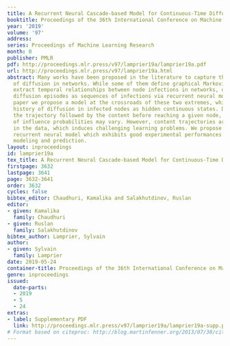 ```yaml
---
title: A Recurrent Neural Cascade-based Model for Continuous-Time Diffusion
booktitle: Proceedings of the 36th International Conference on Machine Learning
year: '2019'
volume: '97'
address: 
series: Proceedings of Machine Learning Research
month: 0
publisher: PMLR
pdf: http://proceedings.mlr.press/v97/lamprier19a/lamprier19a.pdf
url: http://proceedings.mlr.press/v97/lamprier19a.html
abstract: Many works have been proposed in the literature to capture the dynamics
  of diffusion in networks. While some of them define graphical Markovian models to
  extract temporal relationships between node infections in networks, others consider
  diffusion episodes as sequences of infections via recurrent neural models. In this
  paper we propose a model at the crossroads of these two extremes, which embeds the
  history of diffusion in infected nodes as hidden continuous states. Depending on
  the trajectory followed by the content before reaching a given node, the distribution
  of influence probabilities may vary. However, content trajectories are usually hidden
  in the data, which induces challenging learning problems. We propose a topological
  recurrent neural model which exhibits good experimental performances for diffusion
  modeling and prediction.
layout: inproceedings
id: lamprier19a
tex_title: A Recurrent Neural Cascade-based Model for Continuous-Time Diffusion
firstpage: 3632
lastpage: 3641
page: 3632-3641
order: 3632
cycles: false
bibtex_editor: Chaudhuri, Kamalika and Salakhutdinov, Ruslan
editor:
- given: Kamalika
  family: Chaudhuri
- given: Ruslan
  family: Salakhutdinov
bibtex_author: Lamprier, Sylvain
author:
- given: Sylvain
  family: Lamprier
date: 2019-05-24
container-title: Proceedings of the 36th International Conference on Machine Learning
genre: inproceedings
issued:
  date-parts:
  - 2019
  - 5
  - 24
extras:
- label: Supplementary PDF
  link: http://proceedings.mlr.press/v97/lamprier19a/lamprier19a-supp.pdf
# Format based on citeproc: http://blog.martinfenner.org/2013/07/30/citeproc-yaml-for-bibliographies/
---
```

